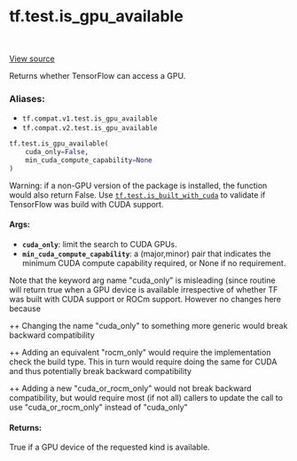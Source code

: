 <div itemscope itemtype="http://developers.google.com/ReferenceObject">
<meta itemprop="name" content="tf.test.is_gpu_available" />
<meta itemprop="path" content="Stable" />
</div>

# tf.test.is_gpu_available

<!-- Insert buttons -->

<table class="tfo-notebook-buttons tfo-api" align="left">
</table>

<a target="_blank" href="/code/stable/tensorflow/python/framework/test_util.py">View source</a>



<!-- Start diff -->
Returns whether TensorFlow can access a GPU.

### Aliases:

* `tf.compat.v1.test.is_gpu_available`
* `tf.compat.v2.test.is_gpu_available`


``` python
tf.test.is_gpu_available(
    cuda_only=False,
    min_cuda_compute_capability=None
)
```



<!-- Placeholder for "Used in" -->

Warning: if a non-GPU version of the package is installed, the function would
also return False. Use <a href="../../tf/test/is_built_with_cuda.md"><code>tf.test.is_built_with_cuda</code></a> to validate if TensorFlow
was build with CUDA support.

#### Args:


* <b>`cuda_only`</b>: limit the search to CUDA GPUs.
* <b>`min_cuda_compute_capability`</b>: a (major,minor) pair that indicates the minimum
  CUDA compute capability required, or None if no requirement.

Note that the keyword arg name "cuda_only" is misleading (since routine will
return true when a GPU device is available irrespective of whether TF was
built with CUDA support or ROCm support. However no changes here because

++ Changing the name "cuda_only" to something more generic would break
   backward compatibility

++ Adding an equivalent "rocm_only" would require the implementation check
   the build type. This in turn would require doing the same for CUDA and thus
   potentially break backward compatibility

++ Adding a new "cuda_or_rocm_only" would not break backward compatibility,
   but would require most (if not all) callers to update the call to use
   "cuda_or_rocm_only" instead of "cuda_only"

#### Returns:

True if a GPU device of the requested kind is available.
